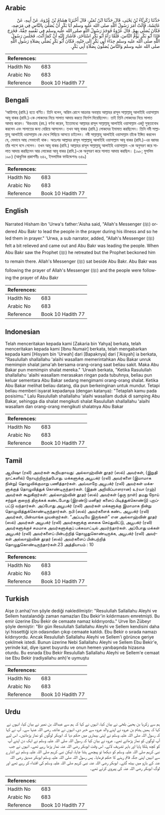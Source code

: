 ## Arabic


<div dir="rtl" lang="ar" style={{fontSize:'larger',backgroundColor:'#f8f9fa',padding:20}}>
حَدَّثَنَا زَكَرِيَّاءُ بْنُ يَحْيَى، قَالَ حَدَّثَنَا ابْنُ نُمَيْرٍ، قَالَ أَخْبَرَنَا هِشَامُ بْنُ عُرْوَةَ، عَنْ أَبِيهِ، عَنْ عَائِشَةَ، قَالَتْ أَمَرَ رَسُولُ اللَّهِ صلى الله عليه وسلم أَبَا بَكْرٍ أَنْ يُصَلِّيَ بِالنَّاسِ فِي مَرَضِهِ، فَكَانَ يُصَلِّي بِهِمْ‏.‏ قَالَ عُرْوَةُ فَوَجَدَ رَسُولُ اللَّهِ صلى الله عليه وسلم فِي نَفْسِهِ خِفَّةً، فَخَرَجَ فَإِذَا أَبُو بَكْرٍ يَؤُمُّ النَّاسَ، فَلَمَّا رَآهُ أَبُو بَكْرٍ اسْتَأْخَرَ، فَأَشَارَ إِلَيْهِ أَنْ كَمَا أَنْتَ، فَجَلَسَ رَسُولُ اللَّهِ صلى الله عليه وسلم حِذَاءَ أَبِي بَكْرٍ إِلَى جَنْبِهِ، فَكَانَ أَبُو بَكْرٍ يُصَلِّي بِصَلاَةِ رَسُولِ اللَّهِ صلى الله عليه وسلم وَالنَّاسُ يُصَلُّونَ بِصَلاَةِ أَبِي بَكْرٍ‏.‏
</div>
<div style={{backgroundColor:'#f8f9fa',padding:20, marginBottom: 10}}><table> <thead> <tr> <th>References:</th> <th></th> </tr> </thead> <tbody><tr><td>Hadith No</td><td>683</td></tr><tr><td>Arabic No</td><td>683</td></tr><tr><td>Reference</td><td>Book 10 Hadith 77</td></tr></tbody></table></div>

## Bengali


<div dir="ltr" lang="bn" style={{fontSize:'larger',backgroundColor:'#f8f9fa',padding:20}}>
‘আয়িশাহ্ (রাযি.) হতে বর্ণিত। তিনি বলেন, অন্তিম রোগে আক্রান্ত অবস্থায় আল্লাহর রাসূল সাল্লাল্লাহু আলাইহি ওয়াসাল্লাম আবূ বাকর (রাযি.)-কে লোকদের নিয়ে সালাত আদায় করতে নির্দেশ দিয়েছিলেন। তাই তিনি লোকদের নিয়ে সালাত আদায় করেন। ‘উরওয়াহ (রহ.) বর্ণনা করেন, ইতোমধ্যে আল্লাহর রাসূল সাল্লাল্লাহু আলাইহি ওয়াসাল্লাম একটু সুস্থতাবোধ করলেন এবং সালাতের জন্য বেরিয়ে আসলেন। তখন আবূ বাকর (রাযি.) লোকদের ইমামাত করছিলেন। তিনি নবী সাল্লাল্লাহু আলাইহি ওয়াসাল্লাম কে দেখে পিছিয়ে আসতে চাইলেন। নবী সাল্লাল্লাহু আলাইহি ওয়াসাল্লাম তাঁকে ইঙ্গিত করলেন যে, যেভাবে আছ সেভাবেই থাক। অতঃপর আল্লাহর রাসূল সাল্লাল্লাহু আলাইহি ওয়াসাল্লাম আবূ বাকর (রাযি.)-এর বরাবর তাঁর পাশে বসে গেলেন। তখন আবূ বাকর (রাযি.) আল্লাহর রাসূল সাল্লাল্লাহু আলাইহি ওয়াসাল্লাম -কে অনুসরণ করে সালাত আদায় করছিলেন আর লোকেরা আবূ বাকর (রাযি.)-কে অনুসরণ করে সালাত আদায় করছিল। (১৯৮; মুসলিম ১৯৮) (আধুনিক প্রকাশনীঃ ৬৪২, ইসলামিক ফাউন্ডেশনঃ ৬৪৯)
</div>
<div style={{backgroundColor:'#f8f9fa',padding:20, marginBottom: 10}}><table> <thead> <tr> <th>References:</th> <th></th> </tr> </thead> <tbody><tr><td>Hadith No</td><td>683</td></tr><tr><td>Arabic No</td><td>683</td></tr><tr><td>Reference</td><td>Book 10 Hadith 77</td></tr></tbody></table></div>

## English


<div dir="ltr" lang="en" style={{fontSize:'larger',backgroundColor:'#f8f9fa',padding:20}}>
Narrated Hisham ibn 'Urwa's father:'Aisha said, "Allah's Messenger (ﷺ) ordered Abu Bakr to lead the people in the prayer during his illness and so he led them in prayer." 'Urwa, a sub narrator, added, "Allah's Messenger (ﷺ) felt a bit relieved and came out and Abu Bakr was leading the people. When Abu Bakr saw the Prophet (ﷺ) he retreated but the Prophet beckoned him to remain there. Allah's Messenger (ﷺ) sat beside Abu Bakr. Abu Bakr was following the prayer of Allah's Messenger (ﷺ) and the people were following the prayer of Abu Bakr
</div>
<div style={{backgroundColor:'#f8f9fa',padding:20, marginBottom: 10}}><table> <thead> <tr> <th>References:</th> <th></th> </tr> </thead> <tbody><tr><td>Hadith No</td><td>683</td></tr><tr><td>Arabic No</td><td>683</td></tr><tr><td>Reference</td><td>Book 10 Hadith 77</td></tr></tbody></table></div>

## Indonesian


<div dir="ltr" lang="id" style={{fontSize:'larger',backgroundColor:'#f8f9fa',padding:20}}>
Telah menceritakan kepada kami [Zakaria bin Yahya] berkata, telah menceritakan kepada kami [Ibnu Numair] berkata, telah mengabarkan kepada kami [Hisyam bin 'Urwah] dari [Bapaknya] dari ['Aisyah] ia berkata, "Rasulullah shallallahu 'alaihi wasallam memerintahkan Abu Bakar unruk memimpin shalat jama'ah bersama orang-orang saat beliau sakit. Maka Abu Bakar pun memimpin shalat mereka." 'Urwah berkata, "Ketika Rasulullah shallallahu 'alaihi wasallam merasakan ringan pada tubuhnya, beliau pun keluar sementara Abu Bakar sedang mengimami orang-orang shalat. Ketika Abu Bakar melihat beliau datang, dia pun berkeinginan untuk mundur. Tetapi beliau memberi isyarat kepadanya (dengan katanya): "Tetaplah kamu pada posisimu." Lalu Rasulullah shallallahu 'alaihi wasallam duduk di samping Abu Bakar, sehingga dia shalat mengikuti shalat Rasulullah shallallahu 'alaihi wasallam dan orang-orang mengikuti shalatnya Abu Bakar
</div>
<div style={{backgroundColor:'#f8f9fa',padding:20, marginBottom: 10}}><table> <thead> <tr> <th>References:</th> <th></th> </tr> </thead> <tbody><tr><td>Hadith No</td><td>683</td></tr><tr><td>Arabic No</td><td>683</td></tr><tr><td>Reference</td><td>Book 10 Hadith 77</td></tr></tbody></table></div>

## Tamil


<div dir="ltr" lang="ta" style={{fontSize:'larger',backgroundColor:'#f8f9fa',padding:20}}>
ஆயிஷா (ரலி) அவர்கள் கூறியதாவது: அல்லாஹ்வின் தூதர் (ஸல்) அவர்கள், (இறுதி நாட்களில்) நோயுற்றிருந்தபோது. மக்களுக்கு அபூபக்ர் (ரலி) அவர்களை (இமாமாக நின்று) தொழுவிக்குமாறு பணித்தார்கள். அவ்வாறே அபூபக்ர் (ரலி) அவர்கள் மக்களுக்குத் தொழுவித்துக் கொண்டிருந்தார்கள். (இதன் அறிவிப்பாளரான) உர்வா (ரஹ்) அவர்கள் கூறுகிறார்கள்: அல்லாஹ்வின் தூதர் (ஸல்) அவர்கள் (ஒரு நாள்) தமது நோய் சற்றுக் குறைந் திருக்கக் கண்டபோது (இரண்டு மனிதர் களைப் பிடித்துக்கொண்டு) புறப்பட்டு வந்தார்கள். அப்போது அபூபக்ர் (ரலி) அவர்கள் மக்களுக்கு இமாமாக நின்று தொழுவித்துக்கொண்டிருந்தார்கள். நபி (ஸல்) அவர்களைக் கண்ட அபூபக்ர் (ரலி) அவர்கள், பின்வாங்க முயன்றார்கள். “அப்படியே இருங்கள்” என அல்லாஹ்வின் தூதர் (ஸல்) அவர்கள் அபூபக்ர் (ரலி) அவர்களுக்கு சைகை செய்துவிட்டு, அபூபக்ர் (ரலி) அவர்களுக்குச் சமமாக அவர்களுக்குப் பக்கவாட்டில் அமர்ந்தார்கள். அப்போது மக்கள் அபூபக்ர் (ரலி) அவர்களைப் பின்பற்றித் தொழுதுகொண்டிருக்க, அபூபக்ர் (ரலி) அவர்கள் அல்லாஹ்வின் தூதர் (ஸல்) அவர்களைப் பின்பற்றித் தொழுதுகொண்டிருந்தார்கள்.23 அத்தியாயம் : 10
</div>
<div style={{backgroundColor:'#f8f9fa',padding:20, marginBottom: 10}}><table> <thead> <tr> <th>References:</th> <th></th> </tr> </thead> <tbody><tr><td>Hadith No</td><td>683</td></tr><tr><td>Arabic No</td><td>683</td></tr><tr><td>Reference</td><td>Book 10 Hadith 77</td></tr></tbody></table></div>

## Turkish


<div dir="ltr" lang="tr" style={{fontSize:'larger',backgroundColor:'#f8f9fa',padding:20}}>
Aişe (r.anha)'nın şöyle dediği nakledilmiştir: "Resulullah Sallallahu Aleyhi ve Sellem hastalandığı zaman namazları Ebu Bekir'in kıldırmasını emretmişti. Bu emir üzerine Ebu Bekir de cemaate namaz kıldırıyordu." Urve İbn Zübeyr şöyle demiştir: "Bir gün Resulullah Sallallahu Aleyhi ve Sellem kendisini daha iyi hissettiği için odasından çıkıp cemaate katıldı. Ebu Bekir o sırada namazı kıldırıyordu. Ancak Resulullah Sallallahu Aleyhi ve Sellem'i görünce geriye çekilmek istedi. Bunun üzerine Nebi Sallallahu Aleyhi ve Sellem Ebu Bekir'e, yerinde kal, diye işaret buyurdu ve onun hemen yanıbaşında hizasına oturdu. Bu esnada Ebu Bekir Resulullah Sallallahu Aleyhi ve Sellem'e cemaat ise Ebu Bekir (radiyallahu anh)'e uymuştu
</div>
<div style={{backgroundColor:'#f8f9fa',padding:20, marginBottom: 10}}><table> <thead> <tr> <th>References:</th> <th></th> </tr> </thead> <tbody><tr><td>Hadith No</td><td>683</td></tr><tr><td>Arabic No</td><td>683</td></tr><tr><td>Reference</td><td>Book 10 Hadith 77</td></tr></tbody></table></div>

## Urdu


<div dir="rtl" lang="ur" style={{fontSize:'larger',backgroundColor:'#f8f9fa',padding:20}}>
ہم سے زکریا بن یحییٰ بلخی نے بیان کیا، انہوں نے کہا کہ ہم سے عبداللہ بن نمیر نے بیان کیا، انہوں نے کہا کہ ہمیں ہشام بن عروہ نے اپنے والد عروہ سے خبر دی، انہوں نے عائشہ رضی اللہ عنہا سے۔ آپ نے کہا کہ رسول اللہ صلی اللہ علیہ وسلم نے اپنی بیماری میں حکم دیا کہ ابوبکر لوگوں کو نماز پڑھائیں۔ اس لیے آپ لوگوں کو نماز پڑھاتے تھے۔ عروہ نے بیان کیا کہ رسول اللہ صلی اللہ علیہ وسلم نے ایک دن اپنے آپ کو کچھ ہلکا پایا اور باہر تشریف لائے۔ اس وقت ابوبکر رضی اللہ عنہ نماز پڑھا رہے تھے۔ انہوں نے جب نبی کریم صلی اللہ علیہ وسلم کو دیکھا تو پیچھے ہٹنا چاہا، لیکن نبی کریم صلی اللہ علیہ وسلم نے اشارے سے انہیں اپنی جگہ قائم رہنے کا حکم فرمایا۔ پس رسول اللہ صلی اللہ علیہ وسلم ابوبکر صدیق رضی اللہ عنہ کے بازو میں بیٹھ گئے۔ ابوبکر رضی اللہ عنہ نبی کریم صلی اللہ علیہ وسلم کی اقتداء کر رہے تھے اور لوگ ابوبکر رضی اللہ عنہ کی پیروی کرتے تھے۔
</div>
<div style={{backgroundColor:'#f8f9fa',padding:20, marginBottom: 10}}><table> <thead> <tr> <th>References:</th> <th></th> </tr> </thead> <tbody><tr><td>Hadith No</td><td>683</td></tr><tr><td>Arabic No</td><td>683</td></tr><tr><td>Reference</td><td>Book 10 Hadith 77</td></tr></tbody></table></div>